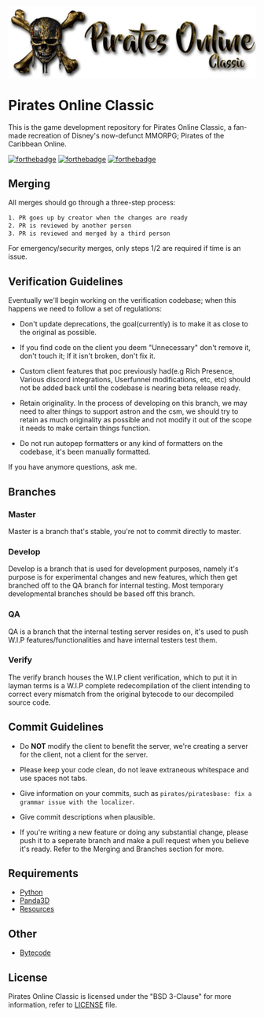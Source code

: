 <img src=".github/logo.png" align="center">

# Pirates Online Classic
This is the game development repository for Pirates Online Classic, a fan-made recreation of Disney's now-defunct MMORPG; Pirates of the Caribbean Online.

[![forthebadge](https://forthebadge.com/images/badges/built-with-love.svg)](https://forthebadge.com) [![forthebadge](https://forthebadge.com/images/badges/uses-git.svg)](https://git-scm.com/) [![forthebadge](https://forthebadge.com/images/badges/made-with-python.svg)](https://www.python.org/)

## Merging
All merges should go through a three-step process:

    1. PR goes up by creator when the changes are ready
    2. PR is reviewed by another person
    3. PR is reviewed and merged by a third person

For emergency/security merges, only steps 1/2 are required if time is an issue.

## Verification Guidelines

Eventually we'll begin working on the verification codebase; when this happens we need to follow a set of regulations:

- Don't update deprecations, the goal(currently) is to make it as close to the original as possible.

- If you find code on the client you deem "Unnecessary" don't remove it, don't touch it; If it isn't broken, don't fix it.

- Custom client features that poc previously had(e.g Rich Presence, Various discord integrations, Userfunnel modifications, etc, etc) should not be added back until the codebase is nearing beta release ready.

- Retain originality. In the process of developing on this branch, we may need to alter things to support astron and the csm, we should try to retain as much originality as possible and not modify it out of the scope it needs to make certain things function.

- Do not run autopep formatters or any kind of formatters on the codebase, it's been manually formatted.

If you have anymore questions, ask me.

## Branches

### Master

Master is a branch that's stable, you're not to commit directly to master.

### Develop

Develop is a branch that is used for development purposes, namely it's purpose is for experimental changes and new features, which then get branched off to the QA branch for internal testing. Most temporary developmental branches should be based off this branch.

### QA

QA is a branch that the internal testing server resides on, it's used to push W.I.P features/functionalities and have internal testers test them.

### Verify

The verify branch houses the W.I.P client verification, which to put it in layman terms is a W.I.P complete redecompilation of the client intending to correct every mismatch from the original bytecode to our decompiled source code.

## Commit Guidelines

* Do **NOT** modify the client to benefit the server,  we're creating a server for the client, not a client for the server.

* Please keep your code clean, do not leave extraneous whitespace and use spaces not tabs.

* Give information on your commits, such as `pirates/piratesbase: fix a grammar issue with the localizer`.

* Give commit descriptions when plausible.

* If you're writing a new feature or doing any substantial change, please push it to a seperate branch and make a pull request when you believe it's ready. Refer to the Merging and Branches section for more.

## Requirements
* [Python](https://www.python.org)
* [Panda3D](https://github.com/panda3d/panda3d)
* [Resources](https://gitlab.com/pirates-online-classic/resources)

## Other
* [Bytecode](https://anythingtechpro.github.io/github-pages/classic/dev/2008bytecode.zip)

## License

Pirates Online Classic is licensed under the "BSD 3-Clause" for more information, refer to [LICENSE](LICENSE) file.
